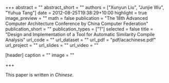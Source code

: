 +++
abstract = ""
abstract_short = ""
authors = ["Xunyun Liu", "Junjie Wu", "Yuhua Tang"]
date = 2012-08-25T19:38:29+10:00
highlight = true
image_preview = ""
math = false
publication = "The 18th Advanced Computer Architecture Conference by China Computer Federation"
publication_short = ""
publication_types = ["1"]
selected = false
title = "Design and Implementation of a Tool for Automatic Similarity Compile Analysis"
url_code = ""
url_dataset = ""
url_pdf = "pdf/acachinese.pdf"
url_project = ""
url_slides = ""
url_video = ""

[header]
  caption = ""
  image = ""

+++

This paper is written in *Chinese*.
